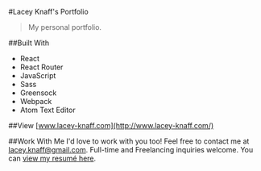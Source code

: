 #Lacey Knaff's Portfolio
>My personal portfolio.

##Built With
* React
* React Router
* JavaScript
* Sass
* Greensock
* Webpack
* Atom Text Editor

##View
[www.lacey-knaff.com](http://www.lacey-knaff.com/)

##Work With Me
I'd love to work with you too! Feel free to contact me at lacey.knaff@gmail.com. Full-time and Freelancing inquiries welcome. You can [view my resumé here](https://lrknaff.github.io/resume/).

